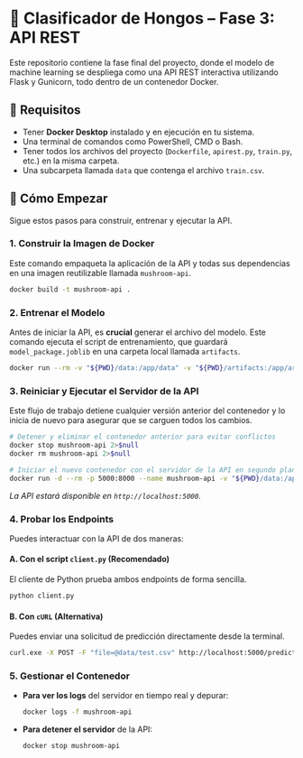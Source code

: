 # 🍄 Clasificador de Hongos – Fase 3: API REST

Este repositorio contiene la fase final del proyecto, donde el modelo de machine learning se despliega como una API REST interactiva utilizando Flask y Gunicorn, todo dentro de un contenedor Docker.

## 🧾 Requisitos

* Tener **Docker Desktop** instalado y en ejecución en tu sistema.
* Una terminal de comandos como PowerShell, CMD o Bash.
* Tener todos los archivos del proyecto (`Dockerfile`, `apirest.py`, `train.py`, etc.) en la misma carpeta.
* Una subcarpeta llamada `data` que contenga el archivo `train.csv`.

## 🚀 Cómo Empezar

Sigue estos pasos para construir, entrenar y ejecutar la API.

### 1. Construir la Imagen de Docker

Este comando empaqueta la aplicación de la API y todas sus dependencias en una imagen reutilizable llamada `mushroom-api`.

```bash
docker build -t mushroom-api .
```

### 2. Entrenar el Modelo

Antes de iniciar la API, es **crucial** generar el archivo del modelo. Este comando ejecuta el script de entrenamiento, que guardará `model_package.joblib` en una carpeta local llamada `artifacts`.

```bash
docker run --rm -v "${PWD}/data:/app/data" -v "${PWD}/artifacts:/app/artifacts" mushroom-api python train.py
```

### 3. Reiniciar y Ejecutar el Servidor de la API

Este flujo de trabajo detiene cualquier versión anterior del contenedor y lo inicia de nuevo para asegurar que se carguen todos los cambios.
```bash
# Detener y eliminar el contenedor anterior para evitar conflictos
docker stop mushroom-api 2>$null
docker rm mushroom-api 2>$null

# Iniciar el nuevo contenedor con el servidor de la API en segundo plano
docker run -d --rm -p 5000:8000 --name mushroom-api -v "${PWD}/data:/app/data" -v "${PWD}/artifacts:/app/artifacts" mushroom-api
```
*La API estará disponible en `http://localhost:5000`.*

### 4. Probar los Endpoints

Puedes interactuar con la API de dos maneras:

#### A. Con el script `client.py` (Recomendado)

El cliente de Python prueba ambos endpoints de forma sencilla.

```bash
python client.py
```

#### B. Con `cURL` (Alternativa)

Puedes enviar una solicitud de predicción directamente desde la terminal.

```bash
curl.exe -X POST -F "file=@data/test.csv" http://localhost:5000/predict
```

### 5. Gestionar el Contenedor

* **Para ver los logs** del servidor en tiempo real y depurar:
    ```bash
    docker logs -f mushroom-api
    ```

* **Para detener el servidor** de la API:
    ```bash
    docker stop mushroom-api
    ```
